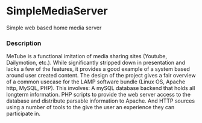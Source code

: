 # SimpleMediaServer
Simple web based home media server

### Description

MeTube is a functional imitation of media sharing sites (Youtube, Dailymotion, etc.). While significantly stripped down in presentation and lacks a few of the features, it provides a good example of a system based around user created content. The design of the project gives a fair overview of a common use­case for the LAMP software bundle (Linux OS, Apache http, MySQL, PHP). This involves: A mySQL database backend that holds all long­term information. PHP scripts to provide the web server access to the database and distribute parsable information to Apache. And HTTP sources using a number of tools to the give the user an experience they can participate in.


